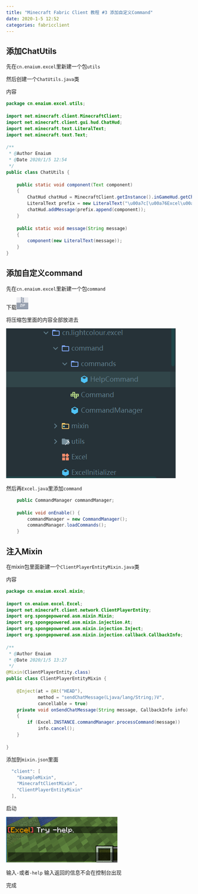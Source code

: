 ```yaml
---
title: "Minecraft Fabric Client 教程 #3 添加自定义Command"
date: 2020-1-5 12:52
categories: fabricclient
---
```


## 添加ChatUtils

先在`cn.enaium.excel`里新建一个包`utils`

然后创建一个`ChatUtils.java`类

内容


```java
package cn.enaium.excel.utils;

import net.minecraft.client.MinecraftClient;
import net.minecraft.client.gui.hud.ChatHud;
import net.minecraft.text.LiteralText;
import net.minecraft.text.Text;

/**
 * @Author Enaium
 * @Date 2020/1/5 12:54
 */
public class ChatUtils {

    public static void component(Text component)
    {
        ChatHud chatHud = MinecraftClient.getInstance().inGameHud.getChatHud();
        LiteralText prefix = new LiteralText("\u00a7c[\u00a76Excel\u00a7c]\u00a7r ");
        chatHud.addMessage(prefix.append(component));
    }

    public static void message(String message)
    {
        component(new LiteralText(message));
    }
}

```


## 添加自定义command


先在`cn.enaium.excel`里新建一个包`command`

下载[![command.zip](/assets/icon/zip.png)](/assets/fabricclient/command.zip)

将压缩包里面的内容全部放进去



![a](/assets/fabricclient/2020-1-5-1.png)

然后再`Excel.java`里添加`command`

```java
    public CommandManager commandManager;

    public void onEnable() {
        commandManager = new CommandManager();
        commandManager.loadCommands();
    }
```

## 注入Mixin
在mixin包里面新建一个`ClientPlayerEntityMixin.java`类

内容

```java
package cn.enaium.excel.mixin;

import cn.enaium.excel.Excel;
import net.minecraft.client.network.ClientPlayerEntity;
import org.spongepowered.asm.mixin.Mixin;
import org.spongepowered.asm.mixin.injection.At;
import org.spongepowered.asm.mixin.injection.Inject;
import org.spongepowered.asm.mixin.injection.callback.CallbackInfo;

/**
 * @Author Enaium
 * @Date 2020/1/5 13:27
 */
@Mixin(ClientPlayerEntity.class)
public class ClientPlayerEntityMixin {

    @Inject(at = @At("HEAD"),
            method = "sendChatMessage(Ljava/lang/String;)V",
            cancellable = true)
    private void onSendChatMessage(String message, CallbackInfo info)
    {
        if (Excel.INSTANCE.commandManager.processCommand(message))
            info.cancel();
    }

}
```

添加到`mixin.json`里面



```java
  "client": [
    "ExampleMixin",
    "MinecraftClientMixin",
    "ClientPlayerEntityMixin"
  ],
```


启动


![a](/assets/fabricclient/2020-1-5-2.png)

输入`-`或者`-help`  输入返回的信息不会在控制台出现

完成